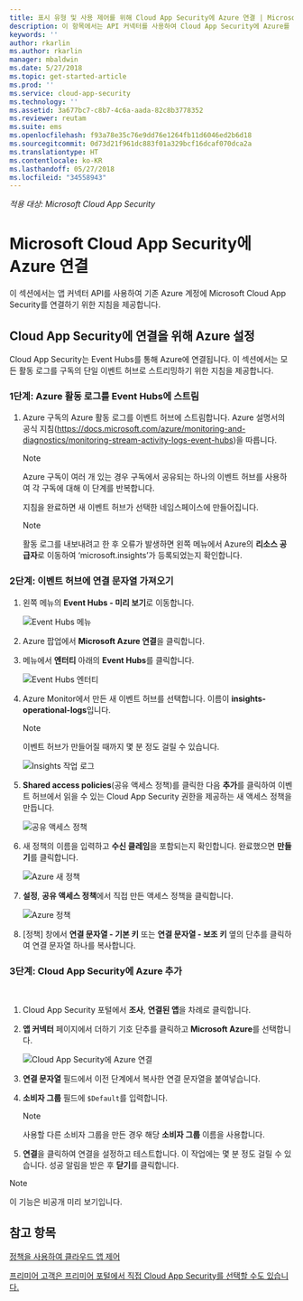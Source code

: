 ```yaml
---
title: 표시 유형 및 사용 제어를 위해 Cloud App Security에 Azure 연결 | Microsoft Docs
description: 이 항목에서는 API 커넥터를 사용하여 Cloud App Security에 Azure를 연결하는 방법에 대한 정보를 제공합니다.
keywords: ''
author: rkarlin
ms.author: rkarlin
manager: mbaldwin
ms.date: 5/27/2018
ms.topic: get-started-article
ms.prod: ''
ms.service: cloud-app-security
ms.technology: ''
ms.assetid: 3a677bc7-c8b7-4c6a-aada-82c8b3778352
ms.reviewer: reutam
ms.suite: ems
ms.openlocfilehash: f93a78e35c76e9dd76e1264fb11d6046ed2b6d18
ms.sourcegitcommit: 0d73d21f961dc883f01a329bcf16dcaf070dca2a
ms.translationtype: HT
ms.contentlocale: ko-KR
ms.lasthandoff: 05/27/2018
ms.locfileid: "34558943"
---
```

*적용 대상: Microsoft Cloud App Security*


# <a name="connect-azure-to-microsoft-cloud-app-security"></a>Microsoft Cloud App Security에 Azure 연결

이 섹션에서는 앱 커넥터 API를 사용하여 기존 Azure 계정에 Microsoft Cloud App Security를 연결하기 위한 지침을 제공합니다.  
  
## <a name="setting-up-azure-for-connection-to-cloud-app-security"></a>Cloud App Security에 연결을 위해 Azure 설정

Cloud App Security는 Event Hubs를 통해 Azure에 연결됩니다. 이 섹션에서는 모든 활동 로그를 구독의 단일 이벤트 허브로 스트리밍하기 위한 지침을 제공합니다. 

### <a name="step-1-stream-your-azure-activity-logs-to-event-hubs"></a>1단계: Azure 활동 로그를 Event Hubs에 스트림

1. Azure 구독의 Azure 활동 로그를 이벤트 허브에 스트림합니다. Azure 설명서의 공식 지침(https://docs.microsoft.com/azure/monitoring-and-diagnostics/monitoring-stream-activity-logs-event-hubs)을 따릅니다.

   > [!NOTE]
   > Azure 구독이 여러 개 있는 경우 구독에서 공유되는 하나의 이벤트 허브를 사용하여 각 구독에 대해 이 단계를 반복합니다.

   지침을 완료하면 새 이벤트 허브가 선택한 네임스페이스에 만들어집니다.
 
   > [!NOTE]
   > 활동 로그를 내보내려고 한 후 오류가 발생하면 왼쪽 메뉴에서 Azure의 **리소스 공급자**로 이동하여 ‘microsoft.insights’가 등록되었는지 확인합니다.

### <a name="step-2-get-a-connection-string-to-your-event-hub"></a>2단계: 이벤트 허브에 연결 문자열 가져오기

1. 왼쪽 메뉴의 **Event Hubs - 미리 보기**로 이동합니다.
  
   ![Event Hubs 메뉴](media/azure-event-hubs.png "Azure Event Hubs")

2.  Azure 팝업에서 **Microsoft Azure 연결**을 클릭합니다.

3. 메뉴에서 **엔터티** 아래의 **Event Hubs**를 클릭합니다. 
  
   ![Event Hubs 엔터티](media/azure-event-hubs-entities.png "Azure Event Hubs 엔터티")

4. Azure Monitor에서 만든 새 이벤트 허브를 선택합니다. 이름이 **insights-operational-logs**입니다.
   > [!NOTE]
   > 이벤트 허브가 만들어질 때까지 몇 분 정도 걸릴 수 있습니다.

   ![Insights 작업 로그](media/azure-insight-operational-logs.png "Azure Insight 작업 로그")
  
  
5. **Shared access policies**\(공유 액세스 정책\)를 클릭한 다음 **추가**를 클릭하여 이벤트 허브에서 읽을 수 있는 Cloud App Security 권한을 제공하는 새 액세스 정책을 만듭니다.
  
    ![공유 액세스 정책](media/azure-shared-access-policies.png "Azure 공유 액세스 정책")

6. 새 정책의 이름을 입력하고 **수신 클레임**을 포함되는지 확인합니다. 완료했으면 **만들기**를 클릭합니다.
  
   ![Azure 새 정책](media/azure-new-policy.png "Azure 새 정책")

7. **설정**, **공유 액세스 정책**에서 직접 만든 액세스 정책을 클릭합니다.   
  
   ![Azure 정책](media/azure-select-policy.png "Azure 정책")

8. [정책] 창에서 **연결 문자열 - 기본 키** 또는 **연결 문자열 - 보조 키** 옆의 단추를 클릭하여 연결 문자열 하나를 복사합니다.

### <a name="step-3-add-azure-to-cloud-app-security"></a>3단계: Cloud App Security에 Azure 추가
 
1. Cloud App Security 포털에서 **조사**, **연결된 앱**을 차례로 클릭합니다.  
  
2. **앱 커넥터** 페이지에서 더하기 기호 단추를 클릭하고 **Microsoft Azure**를 선택합니다.  
  
    ![Cloud App Security에 Azure 연결](media/azure-connect-app.png "Azure 연결")  
  
3. **연결 문자열** 필드에서 이전 단계에서 복사한 연결 문자열을 붙여넣습니다.  
  
4. **소비자 그룹** 필드에 `$Default`를 입력합니다.
    
   >[!NOTE] 
   > 사용할 다른 소비자 그룹을 만든 경우 해당 **소비자 그룹** 이름을 사용합니다.
  
5. **연결**을 클릭하여 연결을 설정하고 테스트합니다. 이 작업에는 몇 분 정도 걸릴 수 있습니다. 성공 알림을 받은 후 **닫기**를 클릭합니다.  


> [!NOTE]
> 이 기능은 비공개 미리 보기입니다.


## <a name="see-also"></a>참고 항목  
[정책을 사용하여 클라우드 앱 제어](control-cloud-apps-with-policies.md)   

[프리미어 고객은 프리미어 포털에서 직접 Cloud App Security를 선택할 수도 있습니다.](https://premier.microsoft.com/)  
  
  